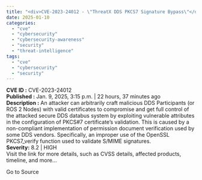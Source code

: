 ```yaml
---
title: "<div>CVE-2023-24012 - \"ThreatX DDS PKCS7 Signature Bypass\"</div>"
date: 2025-01-10
categories: 
  - "cve"
  - "cybersecurity"
  - "cybersecurity-awareness"
  - "security"
  - "threat-intelligence"
tags: 
  - "cve"
  - "cybersecurity"
  - "security"
---
```


**CVE ID :** CVE-2023-24012  
**Published :** Jan. 9, 2025, 3:15 p.m. | 22 hours, 37 minutes ago  
**Description :** An attacker can arbitrarily craft malicious DDS Participants (or ROS 2 Nodes) with valid certificates to compromise and get full control of the attacked secure DDS databus system by exploiting vulnerable attributes in the configuration of PKCS#7 certificate’s validation. This is caused by a non-compliant implementation of permission document verification used by some DDS vendors. Specifically, an improper use of the OpenSSL PKCS7\_verify function used to validate S/MIME signatures.  
**Severity:** 8.2 | HIGH  
Visit the link for more details, such as CVSS details, affected products, timeline, and more...

Go to Source
